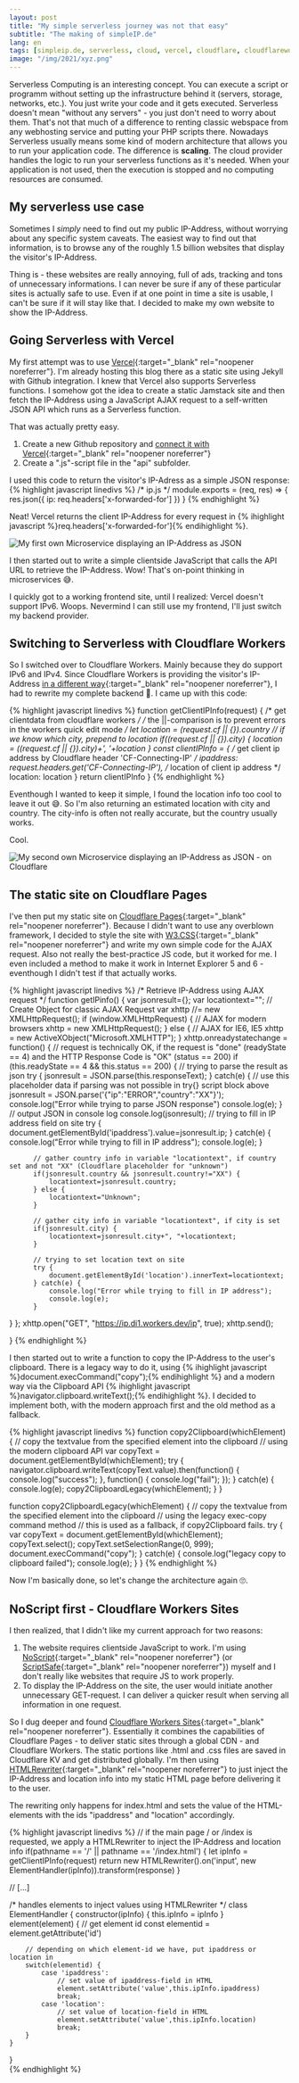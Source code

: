 ```yaml
---
layout: post
title: "My simple serverless journey was not that easy"
subtitle: "The making of simpleIP.de"
lang: en
tags: [simpleip.de, serverless, cloud, vercel, cloudflare, cloudflareworkers, ipaddress]
image: "/img/2021/xyz.png"
---
```

Serverless Computing is an interesting concept. You can execute a script or programm without setting up the infrastructure behind it (servers, storage, networks, etc.). You just write your code and it gets executed. Serverless doesn't mean "without any servers" - you just don't need to worry about them. That's not that much of a difference to renting classic webspace from any webhosting service and putting your PHP scripts there.
Nowadays Serverless usually means some kind of modern architecture that allows you to run your application code. The difference is **scaling**. The cloud provider handles the logic to run your serverless functions as it's needed. When your application is not used, then the execution is stopped and no computing resources are consumed.

## My serverless use case

Sometimes I *simply* need to find out my public IP-Address, without worrying about any specific system caveats. The easiest way to find out that information, is to browse any of the roughly 1.5 billion websites that display the visitor's IP-Address. 

Thing is - these websites are really annoying, full of ads, tracking and tons of unnecessary informations. I can never be sure if any of these particular sites is actually safe to use. Even if at one point in time a site is usable, I can't be sure if it will stay like that. I decided to make my own website to show the IP-Address.

## Going Serverless with Vercel

My first attempt was to use [Vercel](https://vercel.com){:target="_blank" rel="noopener noreferrer"}. I'm already hosting this blog there as a static site using Jekyll with Github integration. I knew that Vercel also supports Serverless functions. I somehow got the idea to create a static Jamstack site and then fetch the IP-Address using a JavaScript AJAX request to a self-written JSON API which runs as a Serverless function.

That was actually pretty easy.
1. Create a new Github repository and [connect it with Vercel](https://vercel.com/docs/git){:target="_blank" rel="noopener noreferrer"}
2. Create a ".js"-script file in the "api" subfolder.

I used this code to return the visitor's IP-Adress as a simple JSON response:
{% highlight javascript linedivs %}
/* ip.js */
module.exports = (req, res) => {
    res.json({
      ip: req.headers['x-forwarded-for']
    })
  }
{% endhighlight %}

Neat! Vercel returns the client IP-Address for every request in {% ihighlight javascript %}req.headers['x-forwarded-for']{% endihighlight %}.

![My first own Microservice displaying an IP-Address as JSON](/img/2021/2021-05-01_vercel_app_api_ip_js.png "My first own Microservice displaying an IP-Address as JSON")

I then started out to write a simple clientside JavaScript that calls the API URL to retrieve the IP-Address. Wow! That's on-point thinking in microservices 😅.

I quickly got to a working frontend site, until I realized: Vercel doesn't support IPv6. Woops. Nevermind I can still use my frontend, I'll just switch my backend provider.

## Switching to Serverless with Cloudflare Workers

So I switched over to Cloudflare Workers. Mainly because they do support IPv6 and IPv4. Since Cloudflare Workers is providing the visitor's IP-Address [in a different way](https://support.cloudflare.com/hc/en-us/articles/200170986-How-does-Cloudflare-handle-HTTP-Request-headers-){:target="_blank" rel="noopener noreferrer"}, I had to rewrite my complete backend 🤭. I came up with this code:

{% highlight javascript linedivs %}
function getClientIPInfo(request) {
  /* get clientdata from cloudflare workers */
  /* the ||-comparison is to prevent errors in the workers quick edit mode */
  let location = (request.cf || {}).country
  // if we know which city, prepend to location
  if((request.cf || {}).city) {
      location = ((request.cf || {}).city)+', '+location
  }
  const clientIPInfo = {
    /* get client ip address by Cloudflare header 'CF-Connecting-IP' */
    ipaddress: request.headers.get('CF-Connecting-IP'),
    /* location of client ip address */
    location: location
  }
  return clientIPInfo
}
{% endhighlight %}

Eventhough I wanted to keep it simple, I found the location info too cool to leave it out 😅. So I'm also returning an estimated location with city and country. The city-info is often not really accurate, but the country usually works.

Cool.

![My second own Microservice displaying an IP-Address as JSON - on Cloudflare](/img/2021/2021-05-01_cloudflare_workers_api_ip_js.png "My second own Microservice displaying an IP-Address as JSON - on Cloudflare")

## The static site on Cloudflare Pages

I've then put my static site on [Cloudflare Pages](https://developers.cloudflare.com/pages/){:target="_blank" rel="noopener noreferrer"}. Because I didn't want to use any overblown framework, I decided to style the site with [W3.CSS](https://www.w3schools.com/w3css/default.asp){:target="_blank" rel="noopener noreferrer"} and write my own simple code for the AJAX request. Also not really the best-practice JS code, but it worked for me. I even included a method to make it work in Internet Explorer 5 and 6 - eventhough I didn't test if that actually works.

{% highlight javascript linedivs %}
/* Retrieve IP-Address using AJAX request */
function getIPinfo() {
  var jsonresult={};
  var locationtext="";
  // Create Object for classic AJAX Request
  var xhttp //= new XMLHttpRequest();
  if (window.XMLHttpRequest) {
      // AJAX for modern browsers
      xhttp = new XMLHttpRequest();
  } else {
      // AJAX for IE6, IE5
      xhttp = new ActiveXObject("Microsoft.XMLHTTP");
  }
  xhttp.onreadystatechange = function() {
      // request is technically OK, if the request is "done" (readyState == 4) and the HTTP Response Code is "OK" (status == 200)
      if (this.readyState == 4 && this.status == 200) {
          // trying to parse the result as json
          try {
              jsonresult = JSON.parse(this.responseText);
          } catch(e) {
              // use this placeholder data if parsing was not possible in try{} script block above
              jsonresult = JSON.parse('{"ip":"ERROR","country":"XX"}');
              console.log("Error while trying to parse JSON response")
              console.log(e);
          }
          // output JSON in console log
          console.log(jsonresult);
          // trying to fill in IP address field on site
          try {
              document.getElementById('ipaddress').value=jsonresult.ip;
          } catch(e) {
              console.log("Error while trying to fill in IP address");
              console.log(e);
          }

          // gather country info in variable "locationtext", if country set and not "XX" (Cloudflare placeholder for "unknown")
          if(jsonresult.country && jsonresult.country!="XX") {
              locationtext=jsonresult.country;
          } else {
              locationtext="Unknown";
          }

          // gather city info in variable "locationtext", if city is set
          if(jsonresult.city) {
              locationtext=jsonresult.city+", "+locationtext;
          }

          // trying to set location text on site
          try {
              document.getElementById('location').innerText=locationtext;
          } catch(e) {
              console.log("Error while trying to fill in IP address");
              console.log(e);
          }

  }
};
xhttp.open("GET", "https://ip.di1.workers.dev/ip", true);
xhttp.send();

}
{% endhighlight %}

I then started out to write a function to copy the IP-Address to the user's clipboard. There is a legacy way to do it, using {% ihighlight javascript %}document.execCommand("copy");{% endihighlight %} and a modern way via the Clipboard API {% ihighlight javascript %}navigator.clipboard.writeText();{% endihighlight %}. I decided to implement both, with the modern approach first and the old method as a fallback.

{% highlight javascript linedivs %}
function copy2Clipboard(whichElement) {
  // copy the textvalue from the specified element into the clipboard
  // using the modern clipboard API
  var copyText = document.getElementById(whichElement);
  try {
      navigator.clipboard.writeText(copyText.value).then(function() {
      console.log("success");
  }, function() {
      console.log("fail");
  });
  } catch(e) {
      console.log(e);
      copy2ClipboardLegacy(whichElement);
  }
}

function copy2ClipboardLegacy(whichElement) {
  // copy the textvalue from the specified element into the clipboard
  // using the legacy exec-copy command method
  // this is used as a fallback, if copy2Clipboard fails.
  try {
      var copyText = document.getElementById(whichElement);
      copyText.select();
      copyText.setSelectionRange(0, 999);
      document.execCommand("copy");
  } catch(e) {
      console.log("legacy copy to clipboard failed");
      console.log(e);
  }
}
{% endhighlight %}

Now I'm basically done, so let's change the architecture again 🙄.

## NoScript first - Cloudflare Workers Sites

I then realized, that I didn't like my current approach for two reasons:

1. The website requires clientside JavaScript to work. I'm using [NoScript](https://noscript.net/){:target="_blank" rel="noopener noreferrer"} (or [ScriptSafe](https://github.com/andryou/scriptsafe){:target="_blank" rel="noopener noreferrer"}) myself and I don't really like websites that require JS to work properly.
2. To display the IP-Address on the site, the user would initiate another unnecessary GET-request. I can deliver a quicker result when serving all information in one request.

So I dug deeper and found [Cloudflare Workers Sites](https://developers.cloudflare.com/workers/platform/sites){:target="_blank" rel="noopener noreferrer"}. Essentially it combines the capabilities of Cloudflare Pages - to deliver static sites through a global CDN - and Cloudflare Workers. The static portions like .html and .css files are saved in Cloudflare KV and get distributed globally. I'm then using [HTMLRewriter](https://developers.cloudflare.com/workers/runtime-apis/html-rewriter){:target="_blank" rel="noopener noreferrer"} to just inject the IP-Address and location info into my static HTML page before delivering it to the user.

The rewriting only happens for index.html and sets the value of the HTML-elements with the ids "ipaddress" and "location" accordingly.

{% highlight javascript linedivs %}
// if the main page / or /index is requested, we apply a HTMLRewriter to inject the IP-Address and location info
if(pathname == '/' || pathname == '/index.html') {
    let ipInfo = getClientIPInfo(request)
    return new HTMLRewriter().on('input', new ElementHandler(ipInfo)).transform(response)
}

// [...]

/* handles elements to inject values using HTMLRewriter */
class ElementHandler {
    constructor(ipInfo) {
        this.ipInfo = ipInfo
    }
    element(element) {
        // get element id
        const elementid = element.getAttribute('id')      

        // depending on which element-id we have, put ipaddress or location in
        switch(elementid) {
            case 'ipaddress':
                // set value of ipaddress-field in HTML
                element.setAttribute('value',this.ipInfo.ipaddress)
                break;
            case 'location':
                // set value of location-field in HTML
                element.setAttribute('value',this.ipInfo.location)
                break;
        }
    }
}  
{% endhighlight %}